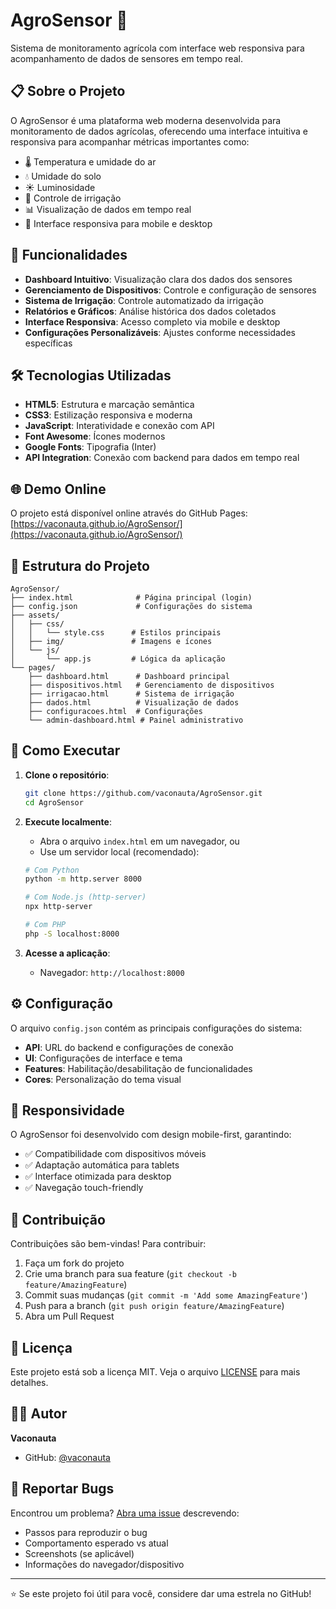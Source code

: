 # AgroSensor 🌱

Sistema de monitoramento agrícola com interface web responsiva para acompanhamento de dados de sensores em tempo real.

## 📋 Sobre o Projeto

O AgroSensor é uma plataforma web moderna desenvolvida para monitoramento de dados agrícolas, oferecendo uma interface intuitiva e responsiva para acompanhar métricas importantes como:

- 🌡️ Temperatura e umidade do ar
- 💧 Umidade do solo
- ☀️ Luminosidade
- 🚿 Controle de irrigação
- 📊 Visualização de dados em tempo real
- 📱 Interface responsiva para mobile e desktop

## 🚀 Funcionalidades

- **Dashboard Intuitivo**: Visualização clara dos dados dos sensores
- **Gerenciamento de Dispositivos**: Controle e configuração de sensores
- **Sistema de Irrigação**: Controle automatizado da irrigação
- **Relatórios e Gráficos**: Análise histórica dos dados coletados
- **Interface Responsiva**: Acesso completo via mobile e desktop
- **Configurações Personalizáveis**: Ajustes conforme necessidades específicas

## 🛠️ Tecnologias Utilizadas

- **HTML5**: Estrutura e marcação semântica
- **CSS3**: Estilização responsiva e moderna
- **JavaScript**: Interatividade e conexão com API
- **Font Awesome**: Ícones modernos
- **Google Fonts**: Tipografia (Inter)
- **API Integration**: Conexão com backend para dados em tempo real

## 🌐 Demo Online

O projeto está disponível online através do GitHub Pages:
[https://vaconauta.github.io/AgroSensor/](https://vaconauta.github.io/AgroSensor/)

## 📁 Estrutura do Projeto

```
AgroSensor/
├── index.html              # Página principal (login)
├── config.json             # Configurações do sistema
├── assets/
│   ├── css/
│   │   └── style.css      # Estilos principais
│   ├── img/               # Imagens e ícones
│   └── js/
│       └── app.js         # Lógica da aplicação
└── pages/
    ├── dashboard.html      # Dashboard principal
    ├── dispositivos.html   # Gerenciamento de dispositivos
    ├── irrigacao.html      # Sistema de irrigação
    ├── dados.html          # Visualização de dados
    ├── configuracoes.html  # Configurações
    └── admin-dashboard.html # Painel administrativo
```

## 🚀 Como Executar

1. **Clone o repositório**:
   ```bash
   git clone https://github.com/vaconauta/AgroSensor.git
   cd AgroSensor
   ```

2. **Execute localmente**:
   - Abra o arquivo `index.html` em um navegador, ou
   - Use um servidor local (recomendado):
   ```bash
   # Com Python
   python -m http.server 8000
   
   # Com Node.js (http-server)
   npx http-server
   
   # Com PHP
   php -S localhost:8000
   ```

3. **Acesse a aplicação**:
   - Navegador: `http://localhost:8000`

## ⚙️ Configuração

O arquivo `config.json` contém as principais configurações do sistema:

- **API**: URL do backend e configurações de conexão
- **UI**: Configurações de interface e tema
- **Features**: Habilitação/desabilitação de funcionalidades
- **Cores**: Personalização do tema visual

## 📱 Responsividade

O AgroSensor foi desenvolvido com design mobile-first, garantindo:
- ✅ Compatibilidade com dispositivos móveis
- ✅ Adaptação automática para tablets
- ✅ Interface otimizada para desktop
- ✅ Navegação touch-friendly

## 🤝 Contribuição

Contribuições são bem-vindas! Para contribuir:

1. Faça um fork do projeto
2. Crie uma branch para sua feature (`git checkout -b feature/AmazingFeature`)
3. Commit suas mudanças (`git commit -m 'Add some AmazingFeature'`)
4. Push para a branch (`git push origin feature/AmazingFeature`)
5. Abra um Pull Request

## 📄 Licença

Este projeto está sob a licença MIT. Veja o arquivo [LICENSE](LICENSE) para mais detalhes.

## 👨‍💻 Autor

**Vaconauta**
- GitHub: [@vaconauta](https://github.com/vaconauta)

## 🐛 Reportar Bugs

Encontrou um problema? [Abra uma issue](https://github.com/vaconauta/AgroSensor/issues) descrevendo:
- Passos para reproduzir o bug
- Comportamento esperado vs atual
- Screenshots (se aplicável)
- Informações do navegador/dispositivo

---

⭐ Se este projeto foi útil para você, considere dar uma estrela no GitHub!